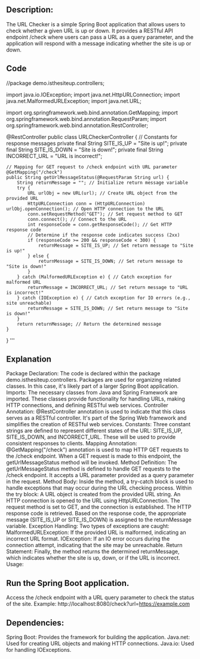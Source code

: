 ## Description:
The URL Checker is a simple Spring Boot application that allows users to check whether a given URL is up or down. It provides a RESTful API endpoint /check where users can pass a URL as a query parameter, and the application will respond with a message indicating whether the site is up or down.

## Code

//package demo.isthesiteup.controllers;

import java.io.IOException;
import java.net.HttpURLConnection;
import java.net.MalformedURLException;
import java.net.URL;

import org.springframework.web.bind.annotation.GetMapping;
import org.springframework.web.bind.annotation.RequestParam;
import org.springframework.web.bind.annotation.RestController;

@RestController
public class URLCheckerController {
    // Constants for response messages
    private final String SITE_IS_UP = "Site is up!";
    private final String SITE_IS_DOWN = "Site is down!";
    private final String INCORRECT_URL = "URL is incorrect!";

    // Mapping for GET request to /check endpoint with URL parameter
    @GetMapping("/check")
    public String getUrlMessageStatus(@RequestParam String url) {
        String returnMessage = ""; // Initialize return message variable
        try {
            URL urlObj = new URL(url); // Create URL object from the provided URL
            HttpURLConnection conn = (HttpURLConnection) urlObj.openConnection(); // Open HTTP connection to the URL
            conn.setRequestMethod("GET"); // Set request method to GET
            conn.connect(); // Connect to the URL
            int responseCode = conn.getResponseCode(); // Get HTTP response code
            // Determine if the response code indicates success (2xx)
            if (responseCode >= 200 && responseCode < 300) {
                returnMessage = SITE_IS_UP; // Set return message to "Site is up!"
            } else {
                returnMessage = SITE_IS_DOWN; // Set return message to "Site is down!"
            }
        } catch (MalformedURLException e) { // Catch exception for malformed URL
            returnMessage = INCORRECT_URL; // Set return message to "URL is incorrect!"
        } catch (IOException e) { // Catch exception for IO errors (e.g., site unreachable)
            returnMessage = SITE_IS_DOWN; // Set return message to "Site is down!"
        }
        return returnMessage; // Return the determined message
    }
}
'''

## Explanation
Package Declaration: The code is declared within the package demo.isthesiteup.controllers. Packages are used for organizing related classes. In this case, it's likely part of a larger Spring Boot application.
Imports: The necessary classes from Java and Spring Framework are imported. These classes provide functionality for handling URLs, making HTTP connections, and defining RESTful web services.
Controller Annotation: @RestController annotation is used to indicate that this class serves as a RESTful controller. It's part of the Spring Web framework and simplifies the creation of RESTful web services.
Constants: Three constant strings are defined to represent different states of the URL: SITE_IS_UP, SITE_IS_DOWN, and INCORRECT_URL. These will be used to provide consistent responses to clients.
Mapping Annotation: @GetMapping("/check") annotation is used to map HTTP GET requests to the /check endpoint. When a GET request is made to this endpoint, the getUrlMessageStatus method will be invoked.
Method Definition: The getUrlMessageStatus method is defined to handle GET requests to the /check endpoint. It accepts a URL parameter provided as a query parameter in the request.
Method Body: Inside the method, a try-catch block is used to handle exceptions that may occur during the URL checking process. Within the try block:
A URL object is created from the provided URL string.
An HTTP connection is opened to the URL using HttpURLConnection.
The request method is set to GET, and the connection is established.
The HTTP response code is retrieved.
Based on the response code, the appropriate message (SITE_IS_UP or SITE_IS_DOWN) is assigned to the returnMessage variable.
Exception Handling: Two types of exceptions are caught:
MalformedURLException: If the provided URL is malformed, indicating an incorrect URL format.
IOException: If an IO error occurs during the connection attempt, indicating that the site may be unreachable.
Return Statement: Finally, the method returns the determined returnMessage, which indicates whether the site is up, down, or if the URL is incorrect.
Usage:

## Run the Spring Boot application.
Access the /check endpoint with a URL query parameter to check the status of the site.
Example: http://localhost:8080/check?url=https://example.com
## Dependencies:

 Spring Boot: Provides the framework for building the application.
 Java.net: Used for creating URL objects and making HTTP connections.
 Java.io: Used for handling IOExceptions.